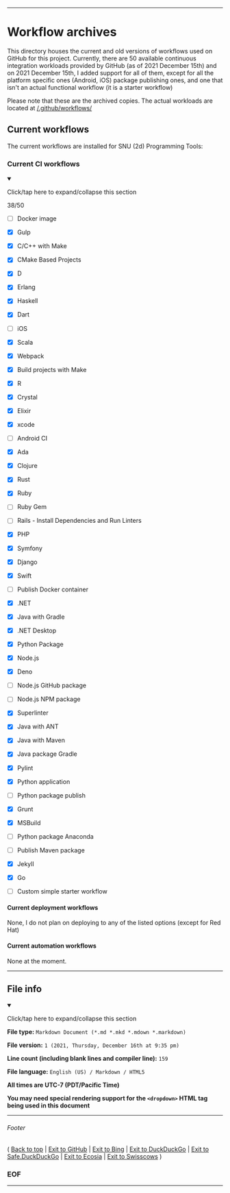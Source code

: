 
***

# Workflow archives

This directory houses the current and old versions of workflows used on GitHub for this project. Currently, there are 50 available continuous integration workloads provided by GitHub (as of 2021 December 15th) and on 2021 December 15th, I added support for all of them, except for all the platform specific ones (Android, iOS) package publishing ones, and one that isn't an actual functional workflow (it is a starter workflow)

Please note that these are the archived copies. The actual workloads are located at [/.github/workflows/](/.github/workflows/)

## Current workflows

The current workflows are installed for SNU (2d) Programming Tools:

### Current CI workflows

<details open><summary><p lang="en">Click/tap here to expand/collapse this section</p></summary>

38/50

- [ ] Docker image

- [x] Gulp

- [x] C/C++ with Make

- [x] CMake Based Projects

- [x] D

- [x] Erlang

- [x] Haskell

- [x] Dart

- [ ] iOS

- [x] Scala

- [x] Webpack

- [x] Build projects with Make

- [x] R

- [x] Crystal

- [x] Elixir

- [x] xcode

- [ ] Android CI

- [x] Ada

- [x] Clojure

- [x] Rust

- [x] Ruby

- [ ] Ruby Gem

- [ ] Rails - Install Dependencies and Run Linters

- [x] PHP

- [x] Symfony

- [x] Django

- [x] Swift

- [ ] Publish Docker container

- [x] .NET

- [x] Java with Gradle

- [x] .NET Desktop

- [x] Python Package

- [x] Node.js

- [x] Deno

- [ ] Node.js GitHub package

- [ ] Node.js NPM package

- [x] Superlinter

- [x] Java with ANT

- [x] Java with Maven

- [x] Java package Gradle

- [x] Pylint

- [x] Python application

- [ ] Python package publish

- [x] Grunt

- [x] MSBuild

- [ ] Python package Anaconda

- [ ] Publish Maven package

- [x] Jekyll

- [x] Go

- [ ] Custom simple starter workflow

</details>

#### Current deployment workflows

None, I do not plan on deploying to any of the listed options (except for Red Hat)

#### Current automation workflows

None at the moment.

***

## File info

<details open><summary><p lang="en">Click/tap here to expand/collapse this section</p></summary>

**File type:** `Markdown Document (*.md *.mkd *.mdown *.markdown)`

**File version:** `1 (2021, Thursday, December 16th at 9:35 pm)`

**Line count (including blank lines and compiler line):** `159`

**File language:** `English (US) / Markdown / HTML5`

**All times are UTC-7 (PDT/Pacific Time)**

**You may need special rendering support for the `<dropdown>` HTML tag being used in this document**

</details>

***

###### Footer

( [Back to top](#Top) | [Exit to GitHub](https://github.com) | [Exit to Bing](https://www.bing.com/) | [Exit to DuckDuckGo](https://duckduckgo.com/) | [Exit to Safe.DuckDuckGo](https://safe.duckduckgo.com/) | [Exit to Ecosia](https://www.ecosia.org) | [Exit to Swisscows](https://www.swisscows.com/) )

### EOF

***
